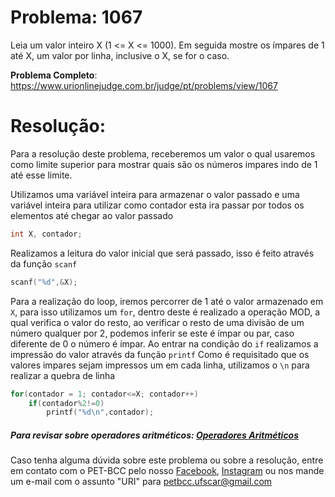 # Problema: 1067
Leia um valor inteiro X (1 <= X <= 1000). Em seguida mostre os ímpares de 1 até X, um valor por linha, inclusive o X, se for o caso.


**Problema Completo**: https://www.urionlinejudge.com.br/judge/pt/problems/view/1067


# Resolução:
Para a resolução deste problema, receberemos um valor o qual usaremos como limite superior para mostrar quais são os números impares indo de 1 até esse limite.


Utilizamos uma variável inteira para armazenar o valor passado e uma variável inteira para utilizar como contador esta ira passar por todos os elementos até chegar ao valor passado
```c
int X, contador;
```

Realizamos a leitura do valor inicial que será passado, isso é feito através da função `scanf`
```c
scanf("%d",&X);
```

Para a realização do loop, iremos percorrer de 1 até o valor armazenado em `X`, para isso utilizamos um `for`, dentro deste é realizado a operação MOD, a qual verifica o valor do resto, ao verificar o resto de uma divisão de um número qualquer por 2, podemos inferir se este é ímpar ou par, caso diferente de 0 o número é ímpar. Ao entrar na condição do `if` realizamos a impressão do valor através da função `printf`
Como é requisitado que os valores impares sejam impressos um em cada linha, utilizamos o `\n` para realizar a quebra de linha
```c
for(contador = 1; contador<=X; contador++)
	if(contador%2!=0)
		printf("%d\n",contador);
```

##### Para revisar sobre operadores aritméticos: [Operadores Aritméticos](http://linguagemc.com.br/operadores-aritmeticos-em-linguagem-c/)
    
Caso tenha alguma dúvida sobre este problema ou sobre a resolução, entre em contato com o PET-BCC pelo nosso
[Facebook](https://www.facebook.com/petbcc/),
[Instagram](https://www.instagram.com/petbcc.ufscar/)
ou nos mande um e-mail com o assunto "URI" para  petbcc.ufscar@gmail.com
